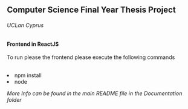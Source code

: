 <h2>Computer Science Final Year Thesis Project</h2>
<h6>UCLan Cyprus</h6>

<h4>Frontend in ReactJS</h4>

<p>To run please the frontend please execute the following commands</p>

<br/>

<li>npm install</li>
<li>node</li>

<em>More Info can be found in the main README file in the Documentation folder</em>
